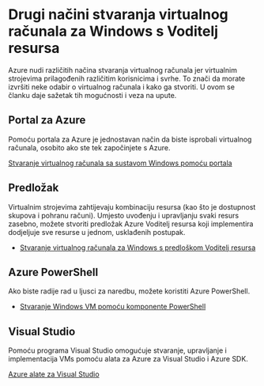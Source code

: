 <properties
    pageTitle="Drugi načini stvaranja Windows VM | Microsoft Azure"
    description="Popis različitih načina za stvaranje virtualnog računala za Windows s Voditelj resursa."
    services="virtual-machines-windows"
    documentationCenter=""
    authors="cynthn"
    manager="timlt"
    editor=""
    tags="azure-resource-manager"/>

<tags
    ms.service="virtual-machines-windows"
    ms.devlang="na"
    ms.topic="article"
    ms.tgt_pltfrm="vm-windows"
    ms.workload="infrastructure-services"
    ms.date="09/27/2016"
    ms.author="cynthn"/>

# <a name="different-ways-to-create-a-windows-virtual-machine-with-resource-manager"></a>Drugi načini stvaranja virtualnog računala za Windows s Voditelj resursa

Azure nudi različitih načina stvaranja virtualnog računala jer virtualnim strojevima prilagođenih različitim korisnicima i svrhe. To znači da morate izvršiti neke odabir o virtualnog računala i kako ga stvoriti. U ovom se članku daje sažetak tih mogućnosti i veza na upute.

## <a name="azure-portal"></a>Portal za Azure

Pomoću portala za Azure je jednostavan način da biste isprobali virtualnog računala, osobito ako ste tek započinjete s Azure. 

[Stvaranje virtualnog računala sa sustavom Windows pomoću portala](virtual-machines-windows-hero-tutorial.md)

## <a name="template"></a>Predložak

Virtualnim strojevima zahtijevaju kombinaciju resursa (kao što je dostupnost skupova i pohranu računi). Umjesto uvođenju i upravljanju svaki resurs zasebno, možete stvoriti predložak Azure Voditelj resursa koji implementira dodjeljuje sve resurse u jednom, usklađenih postupak.

- [Stvaranje virtualnog računala za Windows s predloškom Voditelj resursa](virtual-machines-windows-ps-template.md)


## <a name="azure-powershell"></a>Azure PowerShell

Ako biste radije rad u ljusci za naredbu, možete koristiti Azure PowerShell.

- [Stvaranje Windows VM pomoću komponente PowerShell](virtual-machines-windows-ps-create.md)


## <a name="visual-studio"></a>Visual Studio

Pomoću programa Visual Studio omogućuje stvaranje, upravljanje i implementacija VMs pomoću alata za Azure za Visual Studio i Azure SDK.

[Azure alate za Visual Studio](https://www.visualstudio.com/features/azure-tools-vs)

